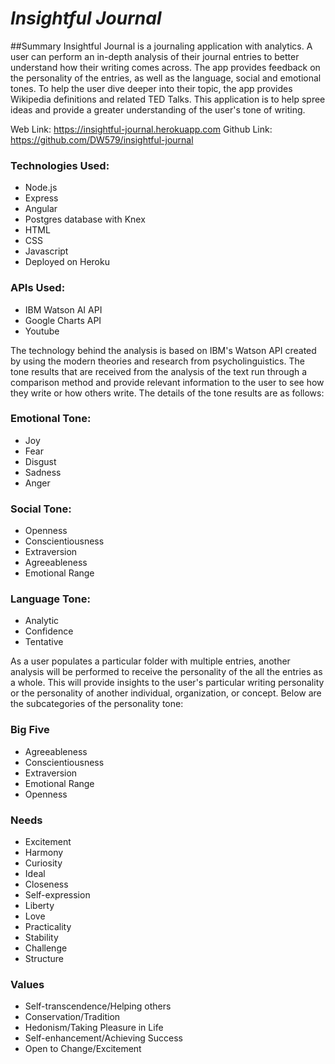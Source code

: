 ___Insightful Journal___
========================

##Summary
Insightful Journal is a journaling application with analytics. A user can perform an in-depth analysis of their journal entries to better understand how their writing comes across. The app provides feedback on the personality of the entries, as well as the language, social and emotional tones. To help the user dive deeper into their topic, the app provides Wikipedia definitions and related TED Talks. This application is to help spree ideas and provide a greater understanding of the user's tone of writing.

Web Link: https://insightful-journal.herokuapp.com
Github Link: https://github.com/DW579/insightful-journal

### Technologies Used:
* Node.js
* Express
* Angular
* Postgres database with Knex
* HTML
* CSS
* Javascript
* Deployed on Heroku

### APIs Used:
* IBM Watson AI API
* Google Charts API
* Youtube

The technology behind the analysis is based on IBM's Watson API created by using the modern theories and research from psycholinguistics. The tone results that are received from the analysis of the text run through a comparison method and provide relevant information to the user to see how they write or how others write. The details of the tone results are as follows:

### Emotional Tone:
* Joy
* Fear
* Disgust
* Sadness
* Anger

### Social Tone:
* Openness
* Conscientiousness
* Extraversion
* Agreeableness
* Emotional Range

### Language Tone:
* Analytic
* Confidence
* Tentative

As a user populates a particular folder with multiple entries, another analysis will be performed to receive the personality of the all the entries as a whole. This will provide insights to the user's particular writing personality or the personality of another individual, organization, or concept. Below are the subcategories of the personality tone:

### Big Five
* Agreeableness
* Conscientiousness
* Extraversion
* Emotional Range
* Openness

### Needs
* Excitement
* Harmony
* Curiosity
* Ideal
* Closeness
* Self-expression
* Liberty
* Love
* Practicality
* Stability
* Challenge
* Structure

### Values
* Self-transcendence/Helping others
* Conservation/Tradition
* Hedonism/Taking Pleasure in Life
* Self-enhancement/Achieving Success
* Open to Change/Excitement

